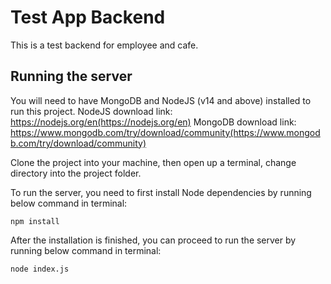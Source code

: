 # Test App Backend
This is a test backend for employee and cafe.

## Running the server
You will need to have MongoDB and NodeJS (v14 and above) installed to run this project.
NodeJS download link: https://nodejs.org/en(https://nodejs.org/en)
MongoDB download link: https://www.mongodb.com/try/download/community(https://www.mongodb.com/try/download/community)

Clone the project into your machine, then open up a terminal, change directory into the project folder.

To run the server, you need to first install Node dependencies by running below command in terminal:
```
npm install
```

After the installation is finished, you can proceed to run the server by running below command in terminal:
```
node index.js
```